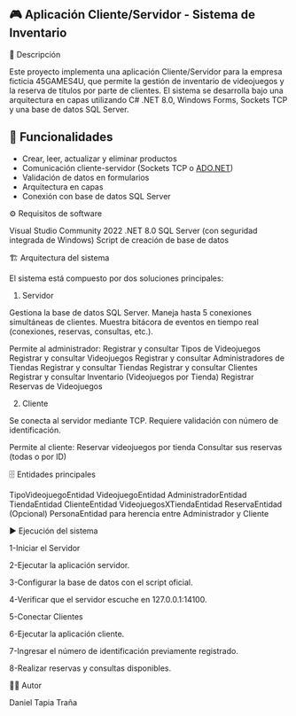 ## 🎮 Aplicación Cliente/Servidor - Sistema de Inventario

📌 Descripción

Este proyecto implementa una aplicación Cliente/Servidor para la empresa ficticia 45GAMES4U, que permite la gestión de inventario de videojuegos y la reserva de títulos por parte de clientes.
El sistema se desarrolla bajo una arquitectura en capas utilizando C# .NET 8.0, Windows Forms, Sockets TCP y una base de datos SQL Server.

## 🚀 Funcionalidades

- Crear, leer, actualizar y eliminar productos
- Comunicación cliente-servidor (Sockets TCP o [ADO.NET](http://ado.net/))
- Validación de datos en formularios
- Arquitectura en capas
- Conexión con base de datos SQL Server

⚙️ Requisitos de software

Visual Studio Community 2022
.NET 8.0
SQL Server (con seguridad integrada de Windows)
Script de creación de base de datos 

🏗️ Arquitectura del sistema

El sistema está compuesto por dos soluciones principales:
1. Servidor

Gestiona la base de datos SQL Server.
Maneja hasta 5 conexiones simultáneas de clientes.
Muestra bitácora de eventos en tiempo real (conexiones, reservas, consultas, etc.).

Permite al administrador:
Registrar y consultar Tipos de Videojuegos
Registrar y consultar Videojuegos
Registrar y consultar Administradores de Tiendas
Registrar y consultar Tiendas
Registrar y consultar Clientes
Registrar y consultar Inventario (Videojuegos por Tienda)
Registrar Reservas de Videojuegos

2. Cliente

Se conecta al servidor mediante TCP.
Requiere validación con número de identificación.

Permite al cliente:
Reservar videojuegos por tienda
Consultar sus reservas (todas o por ID)

🗄️ Entidades principales

TipoVideojuegoEntidad
VideojuegoEntidad
AdministradorEntidad
TiendaEntidad
ClienteEntidad
VideojuegosXTiendaEntidad
ReservaEntidad
(Opcional) PersonaEntidad para herencia entre Administrador y Cliente


▶️ Ejecución del sistema

1-Iniciar el Servidor

2-Ejecutar la aplicación servidor.

3-Configurar la base de datos con el script oficial.

4-Verificar que el servidor escuche en 127.0.0.1:14100.

5-Conectar Clientes

6-Ejecutar la aplicación cliente.

7-Ingresar el número de identificación previamente registrado.

8-Realizar reservas y consultas disponibles.


🧑‍💻 Autor

Daniel Tapia Traña
